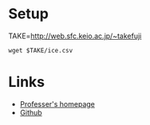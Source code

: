 # Setup
TAKE=http://web.sfc.keio.ac.jp/~takefuji

```
wget $TAKE/ice.csv
```

# Links
- [Professer's homepage](http://web.sfc.keio.ac.jp/~takefuji/)
- [Github](https://github.com/ytakefuji?tab=repositories)